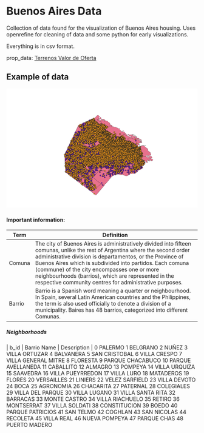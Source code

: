 # Buenos Aires Data

Collection of data found for the visualization of Buenos Aires housing. Uses openrefine for cleaning of data and some python for early visualizations.

Everything is in csv format.

prop_data: [Terrenos Valor de Oferta](https://data.buenosaires.gob.ar/dataset/terrenos-valor-de-oferta)

## Example of data
![Buenos Aires](map_example.png)

#### Important information:

| **Term** | **Definition** |
| --------- | -------------- |
| Comuna | The city of Buenos Aires is administratively divided into fifteen comunas, unlike the rest of Argentina where the second order administrative division is departamentos, or the Province of Buenos Aires which is subdivided into partidos. Each comuna (commune) of the city encompasses one or more neighbourhoods (barrios), which are represented in the respective community centres for administrative purposes. |
| Barrio | Barrio  is a Spanish word meaning a quarter or neighbourhood. In Spain, several Latin American countries and the Philippines, the term is also used officially to denote a division of a municipality. Baires has 48 barrios, categorized into different Comunas. |

##### Neighborhoods 
| b_id | Barrio Name | Description |
0                 PALERMO
1                BELGRANO
2                   NUÑEZ
3           VILLA ORTUZAR
4               BALVANERA
5           SAN CRISTOBAL
6            VILLA CRESPO
7     VILLA GENERAL MITRE
8                FLORESTA
9        PARQUE CHACABUCO
10      PARQUE AVELLANEDA
11              CABALLITO
12                ALMAGRO
13                POMPEYA
14          VILLA URQUIZA
15               SAAVEDRA
16       VILLA PUEYRREDON
17             VILLA LURO
18              MATADEROS
19                 FLORES
20             VERSAILLES
21                LINIERS
22         VELEZ SARFIELD
23           VILLA DEVOTO
24                   BOCA
25              AGRONOMIA
26              CHACARITA
27               PATERNAL
28             COLEGIALES
29       VILLA DEL PARQUE
30           VILLA LUGANO
31       VILLA SANTA RITA
32               BARRACAS
33           MONTE CASTRO
34        VILLA RIACHUELO
35                 RETIRO
36             MONTSERRAT
37          VILLA SOLDATI
38           CONSTITUCION
39                  BOEDO
40       PARQUE PATRICIOS
41              SAN TELMO
42                COGHLAN
43            SAN NICOLAS
44               RECOLETA
45             VILLA REAL
46          NUEVA POMPEYA
47            PARQUE CHAS
48          PUERTO MADERO